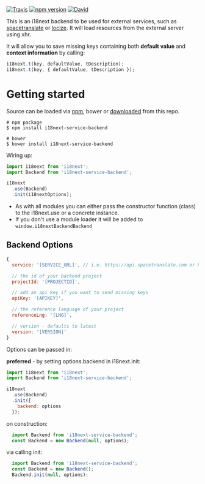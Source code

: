 [![Travis](https://img.shields.io/travis/timbrandin/i18next-service-backend/master.svg?style=flat-square)](https://travis-ci.org/timbrandin/i18next-service-backend)
[![npm version](https://img.shields.io/npm/v/i18next-service-backend.svg?style=flat-square)](https://www.npmjs.com/package/i18next-service-backend)
[![David](https://img.shields.io/david/timbrandin/i18next-service-backend.svg?style=flat-square)](https://david-dm.org/timbrandin/i18next-service-backend)

This is an i18next backend to be used for external services, such as [spacetranslate](https://spacetranslate.com) or [locize](https://locize.com). It will load resources from the external server using xhr.

It will allow you to save missing keys containing both **default value** and **context information** by calling:

```js
i18next.t(key, defaultValue, tDescription);
i18next.t(key, { defaultValue, tDescription });
```

# Getting started

Source can be loaded via [npm](https://www.npmjs.com/package/i18next-service-backend), bower or [downloaded](https://cdn.rawgit.com/timbrandin/i18next-service-backend/master/i18next-service-backend.min.js) from this repo.

```
# npm package
$ npm install i18next-service-backend

# bower
$ bower install i18next-service-backend
```

Wiring up:

```js
import i18next from 'i18next';
import Backend from 'i18next-service-backend';

i18next
  .use(Backend)
  .init(i18nextOptions);
```

- As with all modules you can either pass the constructor function (class) to the i18next.use or a concrete instance.
- If you don't use a module loader it will be added to `window.i18nextBackendBackend`


## Backend Options

```js
{
  service: '[SERVICE_URL]', // i.e. https://api.spacetranslate.com or https://api.locize.com

  // the id of your backend project
  projectId: '[PROJECTID]',

  // add an api key if you want to send missing keys
  apiKey: '[APIKEY]',

  // the reference language of your project
  referenceLng: '[LNG]',

  // version - defaults to latest
  version: '[VERSION]'
}
```

Options can be passed in:

**preferred** - by setting options.backend in i18next.init:

```js
import i18next from 'i18next';
import Backend from 'i18next-service-backend';

i18next
  .use(Backend)
  .init({
    backend: options
  });
```

on construction:

```js
  import Backend from 'i18next-service-backend';
  const Backend = new Backend(null, options);
```

via calling init:

```js
  import Backend from 'i18next-service-backend';
  const Backend = new Backend();
  Backend.init(null, options);
```
